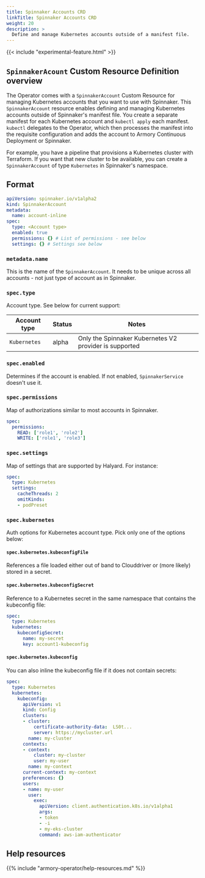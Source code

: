 ```yaml
---
title: Spinnaker Accounts CRD
linkTitle: Spinnaker Accounts CRD
weight: 20
description: >
  Define and manage Kubernetes accounts outside of a manifest file.
---
```


{{< include "experimental-feature.html" >}}

## `SpinnakerAcount` Custom Resource Definition overview

The Operator comes with a `SpinnakerAccount` Custom Resource for managing Kubernetes accounts that you want to use with Spinnaker. This `SpinnakerAccount` resource enables defining and managing Kubernetes accounts outside of Spinnaker's manifest file. You create a separate manifest for each Kubernetes account and `kubectl apply` each manifest. `kubectl` delegates to the Operator, which then processes the manifest into the requisite configuration and adds the account to Armory Continuous Deployment or Spinnaker.

For example, you have a pipeline that provisions a Kubernetes
cluster with Terraform. If you want that new cluster to be available, you can
create a `SpinnakerAccount` of type `Kubernetes` in Spinnaker's namespace.

## Format

```yaml
apiVersion: spinnaker.io/v1alpha2
kind: SpinnakerAccount
metadata:
  name: account-inline
spec:
  type: <Account type>
  enabled: true
  permissions: {} # List of permissions - see below
  settings: {} # Settings see below
```

### `metadata.name`

This is the name of the `SpinnakerAccount`. It needs to be unique across all accounts - not just type of account as in Spinnaker.

### `spec.type`

Account type. See below for current support:

| Account type | Status | Notes |
|------------|----------|-------|
| `Kubernetes` | alpha | Only the Spinnaker Kubernetes V2 provider is supported |


### `spec.enabled`

Determines if the account is enabled. If not enabled, `SpinnakerService` doesn't use it.

### `spec.permissions`

Map of authorizations similar to most accounts in Spinnaker.

```yaml
spec:
  permissions:
    READ: ['role1', 'role2']
    WRITE: ['role1', 'role3']
```

### `spec.settings`

Map of settings that are supported by Halyard. For instance:

```yaml
spec:
  type: Kubernetes
  settings:
    cacheThreads: 2
    omitKinds:
    - podPreset
```


### `spec.kubernetes`

Auth options for Kubernetes account type. Pick only one of the options below:

#### `spec.kubernetes.kubeconfigFile`

References a file loaded either out of band to Clouddriver or (more likely) stored in a secret.

#### `spec.kubernetes.kubeconfigSecret`

Reference to a Kubernetes secret in the same namespace that contains the kubeconfig file:

```yaml
spec:
  type: Kubernetes
  kubernetes:
    kubeconfigSecret:
      name: my-secret
      key: account1-kubeconfig
```

#### `spec.kubernetes.kubeconfig`

You can also inline the kubeconfig file if it does not contain secrets:
```yaml
spec:
  type: Kubernetes
  kubernetes:
    kubeconfig:
      apiVersion: v1
      kind: Config
      clusters:
      - cluster:
          certificate-authority-data:  LS0t...
          server: https://mycluster.url
        name: my-cluster
      contexts:
      - context:
          cluster: my-cluster
          user: my-user
        name: my-context
      current-context: my-context
      preferences: {}
      users:
      - name: my-user
        user:
          exec:
            apiVersion: client.authentication.k8s.io/v1alpha1
            args:
            - token
            - -i
            - my-eks-cluster
            command: aws-iam-authenticator
```

## Help resources

{{% include "armory-operator/help-resources.md" %}}
